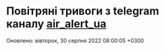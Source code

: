 # Повітряні тривоги з telegram каналу [air_alert_ua](https://t.me/air_alert_ua)

Оновлено:
вівторок, 30 серпня 2022 08:00:05 +0300
